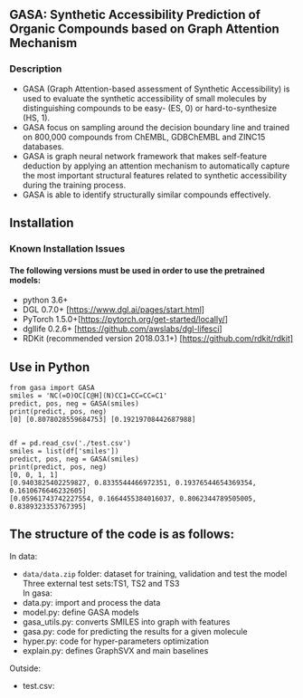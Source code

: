 ## GASA: Synthetic Accessibility Prediction of Organic Compounds based on Graph Attention Mechanism <br/>
### Description
* GASA (Graph Attention-based assessment of Synthetic Accessibility) is used to evaluate the synthetic accessibility of small molecules by distinguishing compounds to be easy- (ES, 0) or hard-to-synthesize (HS, 1).<br/>
* GASA focus on sampling around the decision boundary line and trained on 800,000 compounds from ChEMBL, GDBChEMBL and ZINC15 databases.<br/>
* GASA is graph neural network framework that makes self-feature deduction by applying an attention mechanism to automatically capture the most important structural features related to synthetic accessibility during the training process.<br/>
* GASA is able to identify structurally similar compounds effectively.<br/>
## Installation
### Known Installation Issues
#### The following versions must be used in order to use the pretrained models:
* python 3.6+ <br/>
* DGL 0.7.0+ [https://www.dgl.ai/pages/start.html]<br/>
* PyTorch 1.5.0+[https://pytorch.org/get-started/locally/]<br/>
* dgllife 0.2.6+ [https://github.com/awslabs/dgl-lifesci]<br/>
* RDKit (recommended version 2018.03.1+) [https://github.com/rdkit/rdkit]
## Use in Python
```
from gasa import GASA 
smiles = 'NC(=O)OC[C@H](N)CC1=CC=CC=C1' 
predict, pos, neg = GASA(smiles) 
print(predict, pos, neg) 
[0] [0.8078028559684753] [0.19219708442687988] 


df = pd.read_csv('./test.csv')
smiles = list(df['smiles'])
predict, pos, neg = GASA(smiles)
print(predict, pos, neg) 
[0, 0, 1, 1]
[0.9403825402259827, 0.8335544466972351, 0.19376544654369354, 0.1610676646232605]
[0.05961743742227554, 0.1664455384016037, 0.8062344789505005, 0.8389323353767395]
```
## The structure of the code is as follows:
In data: <br/>
 * ```data/data.zip``` folder: dataset for training, validation and test the model <br/>
                              Three external test sets:TS1, TS2 and TS3 <br/>
In gasa: <br/> 
 * data.py: import and process the data <br/>
 * model.py: define GASA models <br/>
 * gasa_utils.py: converts SMILES into graph with features <br/>
 * gasa.py: code for predicting the results for a given molecule <br/>
 * hyper.py: code for hyper-parameters optimization <br/>
 * explain.py: defines GraphSVX and main baselines <br/>
 
Outside: <br/>
* test.csv:

